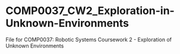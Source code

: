 # COMP0037_CW2_Exploration-in-Unknown-Environments
File for COMP0037: Robotic Systems Coursework 2 - Exploration of Unknown Environments
